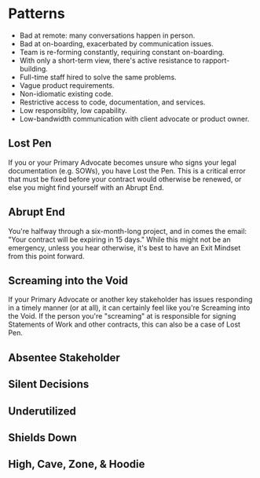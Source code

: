# Patterns

- Bad at remote: many conversations happen in person.
- Bad at on-boarding, exacerbated by communication issues.
- Team is re-forming constantly, requiring constant on-boarding.
- With only a short-term view, there's active resistance to rapport-building.
- Full-time staff hired to solve the same problems.
- Vague product requirements.
- Non-idiomatic existing code.
- Restrictive access to code, documentation, and services.
- Low responsiblity, low capability.
- Low-bandwidth communication with client advocate or product owner.

## Lost Pen

If you or your Primary Advocate becomes unsure who signs your legal documentation (e.g. SOWs), you have Lost the Pen. This is a critical error that must be fixed before your contract would otherwise be renewed, or else you might find yourself with an Abrupt End.

## Abrupt End

You're halfway through a six-month-long project, and in comes the email: "Your contract will be expiring in 15 days." While this might not be an emergency, unless you hear otherwise, it's best to have an Exit Mindset from this point forward.

## Screaming into the Void

If your Primary Advocate or another key stakeholder has issues responding in a timely manner (or at all), it can certainly feel like you're Screaming into the Void. If the person you're "screaming" at is responsible for signing Statements of Work and other contracts, this can also be a case of Lost Pen.

## Absentee Stakeholder

## Silent Decisions

## Underutilized

## Shields Down

## High, Cave, Zone, & Hoodie
